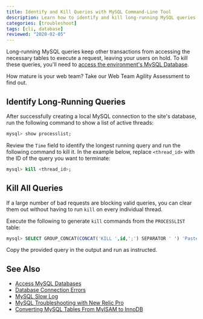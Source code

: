 ```yaml
---
title: Identify and Kill Queries with MySQL Command-Line Tool
description: Learn how to identify and kill long-running MySQL queries on your WordPress or Drupal site in a few commands.
categories: [troubleshoot]
tags: [cli, database]
reviewed: "2020-02-05"
---
```

Long-running MySQL queries keep other transactions from accessing the necessary tables to execute a request, leaving your users on hold. To kill these queries, you'll need to [access the environment's MySQL Database](/mysql-access).

<Enablement title="Web Team Agility Assessment" link="https://pantheon.io/web-team-agility-assessment?docs">

How mature is your web team? Take our Web Team Agility Assessment to find out.

</Enablement>

## Identify Long-Running Queries

After successfully creating a local MySQL connection to the site's database, run the following command to show a list of active threads:

```sql
mysql> show processlist;
```

Review the `Time` field to identify the longest running query and run the following command to kill it. In the example below, replace `<thread_id>` with the ID of the query you want to terminate:

```sql
mysql> kill <thread_id>;
```

## Kill All Queries

If a large number of bad requests are blocking valid queries, you can clear them out without having to run `kill` on every individual thread.

Execute the following to generate `kill` commands from the `PROCESSLIST` table:

```sql
mysql> SELECT GROUP_CONCAT(CONCAT('KILL ',id,';') SEPARATOR ' ') 'Paste the following query to kill all processes' FROM information_schema.processlist WHERE user<>'system user'\G
```

Copy the provided query in the output and run as instructed.

## See Also

- [Access MySQL Databases](/mysql-access)
- [Database Connection Errors](/database-connection-errors)
- [MySQL Slow Log](/mysql-slow-log)
- [MySQL Troubleshooting with New Relic Pro](/debug-mysql-new-relic)
- [Converting MySQL Tables From MyISAM to InnoDB](/myisam-to-innodb)
